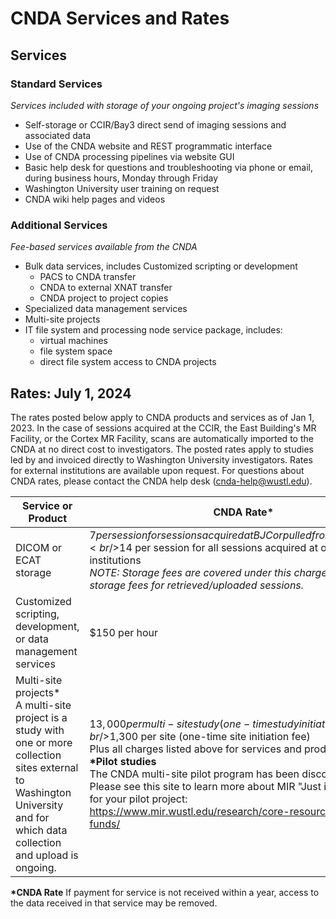 # CNDA Services and Rates

## Services
### Standard Services

*Services included with storage of your ongoing project's imaging sessions*

 - Self-storage or CCIR/Bay3 direct send of imaging sessions and associated data
 - Use of the CNDA website and REST programmatic interface
 - Use of CNDA processing pipelines via website GUI
 - Basic help desk for questions and troubleshooting via phone or email, during business hours, Monday through Friday
 - Washington University user training on request
 - CNDA wiki help pages and videos

### Additional Services

*Fee-based services available from the CNDA*

 - Bulk data services, includes Customized scripting or development
    - PACS to CNDA transfer
    - CNDA to external XNAT transfer
    - CNDA project to project copies
 - Specialized data management services
 - Multi-site projects
 - IT file system and processing node service package, includes:
     - virtual machines
     - file system space
     - direct file system access to CNDA projects


## Rates: July 1, 2024
The rates posted below apply to CNDA products and services as of Jan 1, 2023. In the case of sessions acquired at the CCIR, the East Building's MR Facility, or the Cortex MR Facility, scans are automatically imported to the CNDA at no direct cost to investigators. The posted rates apply to studies led by and invoiced directly to Washington University investigators. Rates for external institutions are available upon request. For questions about CNDA rates, please contact the CNDA help desk (cnda-help@wustl.edu).

| Service or Product  | CNDA Rate* |
|---------------------|------------|
| DICOM or ECAT storage | $7 per session for sessions acquired at BJC or pulled from the BJC PACS<br/>$14 per session for all sessions acquired at outside institutions<br/>*NOTE:  Storage fees are covered under this charge.  No separate storage fees for retrieved/uploaded sessions.* |
| Customized scripting, development, or data management services | $150 per hour |
| Multi-site projects*<br/>A multi-site project is a study with one or more collection sites external to Washington University and for which data collection and upload is ongoing. | $13,000 per multi-site study (one-time study initiation fee)<br/>$1,300 per site (one-time site initiation fee)<br/>Plus all charges listed above for services and products.<br/>**\*Pilot studies**<br/>The CNDA multi-site pilot program has been discontinued. Please see this site to learn more about MIR "Just in Time Funds" for your pilot project:  <br/>https://www.mir.wustl.edu/research/core-resources/pilot-funds/ |


**\*CNDA Rate** If payment for service is not received within a year, access to the data received in that service may be removed.
